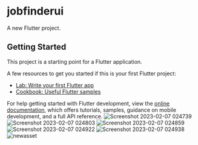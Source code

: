 # jobfinderui

A new Flutter project.

## Getting Started

This project is a starting point for a Flutter application.

A few resources to get you started if this is your first Flutter project:

- [Lab: Write your first Flutter app](https://docs.flutter.dev/get-started/codelab)
- [Cookbook: Useful Flutter samples](https://docs.flutter.dev/cookbook)

For help getting started with Flutter development, view the
[online documentation](https://docs.flutter.dev/), which offers tutorials,
samples, guidance on mobile development, and a full API reference.
![Screenshot 2023-02-07 024739](https://user-images.githubusercontent.com/109056135/217091030-bb4ba419-c05e-45a4-b6ea-1d95e47773a4.png)
![Screenshot 2023-02-07 024803](https://user-images.githubusercontent.com/109056135/217091040-6d475db1-70ee-4094-bd58-f93545b0fbc1.png)
![Screenshot 2023-02-07 024859](https://user-images.githubusercontent.com/109056135/217091046-53e037ea-c428-45aa-a9ea-e029e49f6be8.png)
![Screenshot 2023-02-07 024922](https://user-images.githubusercontent.com/109056135/217091047-69c3cf12-b344-4c30-9533-e906b829294a.png)
![Screenshot 2023-02-07 024938](https://user-images.githubusercontent.com/109056135/217091049-de75777c-bea7-4ec2-ab42-1439b05d6785.png)
![newasset](https://user-images.githubusercontent.com/109056135/217091053-6af20c26-22b8-48d1-83c0-fd1d0059b34a.png)
